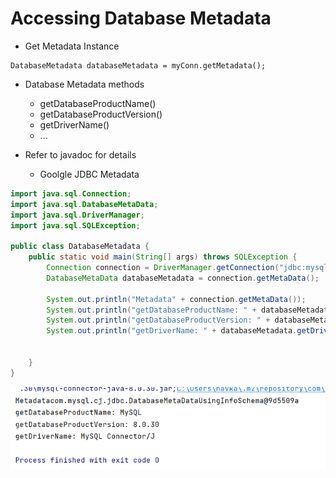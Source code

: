 # Accessing Database Metadata 

+ Get Metadata Instance

````mysql
DatabaseMetadata databaseMetadata = myConn.getMetadata();
````
+ Database Metadata methods
  + getDatabaseProductName()
  + getDatabaseProductVersion()
  + getDriverName()
  + ...

+ Refer to javadoc for details
  + Goolgle JDBC Metadata

````java
import java.sql.Connection;
import java.sql.DatabaseMetaData;
import java.sql.DriverManager;
import java.sql.SQLException;

public class DatabaseMetadata {
    public static void main(String[] args) throws SQLException {
        Connection connection = DriverManager.getConnection("jdbc:mysql://localhost:3306/demo", "student", "student");
        DatabaseMetaData databaseMetadata = connection.getMetaData();

        System.out.println("Metadata" + connection.getMetaData());
        System.out.println("getDatabaseProductName: " + databaseMetadata.getDatabaseProductName());
        System.out.println("getDatabaseProductVersion: " + databaseMetadata.getDatabaseProductVersion());
        System.out.println("getDriverName: " + databaseMetadata.getDriverName());


    }
}

````

![clipboard.png](29uMcmPpX-clipboard.png)